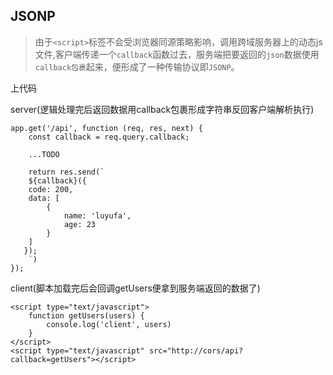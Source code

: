 ## JSONP
> 由于`<script>`标签不会受浏览器同源策略影响，调用跨域服务器上的动态js文件,客户端传递一个`callback`函数过去，服务端把要返回的`json`数据使用`callback包裹`起来，便形成了一种传输协议即`JSONP`。


上代码

server(逻辑处理完后返回数据用callback包裹形成字符串反回客户端解析执行)

```
app.get('/api', function (req, res, next) {
    const callback = req.query.callback;

    ...TODO

    return res.send(`
    ${callback}({
    code: 200,
    data: [
        {
            name: 'luyufa',
            age: 23
        }
    ]
   });
    `)
});
```

client(脚本加载完后会回调getUsers便拿到服务端返回的数据了)

```
<script type="text/javascript">
    function getUsers(users) {
        console.log('client', users)
    }
</script>
<script type="text/javascript" src="http://cors/api?callback=getUsers"></script>
```

